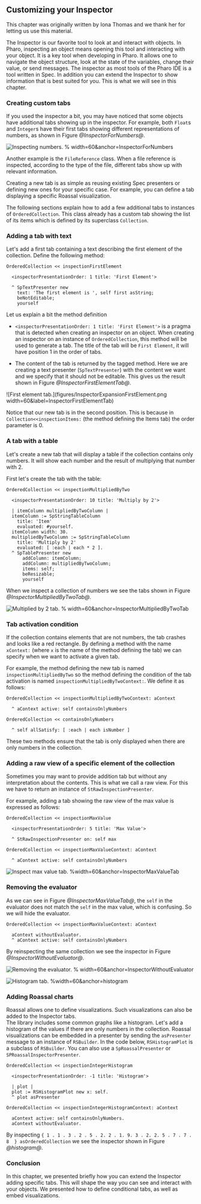 ## Customizing your Inspector

This chapter was originally written by Iona Thomas and we thank her for letting us use this material.

The Inspector is our favorite tool to look at and interact with objects. In Pharo, inspecting an object means opening this tool and interacting with your object. It is a key tool when developing in Pharo. It allows one to navigate the object structure, look at the state of the variables, change their value, or send messages. The inspector as most tools of the Pharo IDE is a tool written in Spec.
In addition you can extend the Inspector to show information that is best suited for you. This is what we will see in this chapter.


### Creating custom tabs

If you used the inspector a bit, you may have noticed that some objects have additional tabs showing up in the inspector.
For example, both `Float`s and `Integer`s have their first tabs showing different representations of numbers, as shown in Figure *@InspectorForNumbers@*.

![Inspecting numbers. % width=60&anchor=InspectorForNumbers](figures/InspectorNumbersTabs.png)

Another example is the `FileReference` class. When a file reference is inspected, according to the type of the file, different tabs show up with relevant information.


Creating a new tab is as simple as reusing existing Spec presenters or defining new ones for your specific case. For example, you can define a tab displaying a specific Roassal visualization.

The following sections explain how to add a few additional tabs to instances of `OrderedCollection`. This class already has a custom tab showing the list of its items which is defined by its superclass `Collection`.

### Adding a tab with text

Let's add a first tab containing a text describing the first element of the collection. Define the following method:

```
OrderedCollection << inspectionFirstElement

  <inspectorPresentationOrder: 1 title: 'First Element'>

  ^ SpTextPresenter new
    text: 'The first element is ', self first asString;
    beNotEditable;
    yourself
```

Let us explain a bit the method definition

- `<inspectorPresentationOrder: 1 title: 'First Element'>` is a pragma that is detected when creating an inspector on an object. When creating an inspector on an instance of `OrderedCollection`, this method will be used to generate a tab. The title of the tab will be `First Element`, it will have position 1 in the order of tabs.

- The content of the tab is returned by the tagged method. Here we are creating a text presenter (`SpTextPresenter`) with the content we want and we specify that it should not be editable. This gives us the result shown in Figure *@InspectorFirstElementTab@*.

![First element tab.](figures/InspectorExpansionFirstElement.png width=60&label=InspectorFirstElementTab)

Notice that our new tab is in the second position. This is because in `Collection<<inspectionItems:` (the method defining the Items tab) the order parameter is 0.

### A tab with a table

Let's create a new tab that will display a table if the collection contains only numbers. It will show each number and the result of multiplying that number with 2.

First let's create the tab with the table:

```
OrderedCollection << inspectionMultipliedByTwo

  <inspectorPresentationOrder: 10 title: 'Multiply by 2'>

  | itemColumn multipliedByTwoColumn |
  itemColumn := SpStringTableColumn
    title: 'Item'
    evaluated: #yourself.
  itemColumn width: 30.
  multipliedByTwoColumn := SpStringTableColumn
    title: 'Multiply by 2'
    evaluated: [ :each | each * 2 ].
  ^ SpTablePresenter new
      addColumn: itemColumn;
      addColumn: multipliedByTwoColumn;
      items: self;
      beResizable;
      yourself
```

When we inspect a collection of numbers we see the tabs shown in Figure *@InspectorMultipliedByTwoTab@*.

![Multiplied by 2 tab. % width=60&anchor=InspectorMultipliedByTwoTab](figures/InspectorExpansionMultipliedByTwo.png)


### Tab activation condition

If the collection contains elements that are not numbers, the tab crashes and looks like a red rectangle. By defining a method with the name `xContext:` (where `x` is the name of the method defining the tab) we can specify when we want to activate a given tab. 

For example, the method defining the new tab is named `inspectionMultipliedByTwo` so 
the method defining the condition of the tab activation is named `inspectionMultipliedByTwoContext:`. We define it as follows:

```
OrderedCollection << inspectionMultipliedByTwoContext: aContext

  ^ aContext active: self containsOnlyNumbers
```

```
OrderedCollection << containsOnlyNumbers

  ^ self allSatisfy: [ :each | each isNumber ]
```

These two methods ensure that the tab is only displayed when there are only numbers in the collection.


### Adding a raw view of a specific element of the collection 

Sometimes you may want to provide addition tab but without any interpretation about the contents. This is what we call a raw view. For this we have to return an instance of 
`StRawInspectionPresenter`.

For example, adding a tab showing the raw view of the max value is expressed as follows:

```
OrderedCollection << inspectionMaxValue

  <inspectorPresentationOrder: 5 title: 'Max Value'>

  ^ StRawInspectionPresenter on: self max
```

```
OrderedCollection << inspectionMaxValueContext: aContext

  ^ aContext active: self containsOnlyNumbers
```

![Inspect max value tab. %width=60&anchor=InspectorMaxValueTab](figures/InspectorExpansionMax.png)


### Removing the evaluator

As we can see in Figure *@InspectorMaxValueTab@*, the `self` in the evaluator does not match the `self` in the max value, which is confusing. So we will hide the evaluator.

```
OrderedCollection << inspectionMaxValueContext: aContext

  aContext withoutEvaluator.
  ^ aContext active: self containsOnlyNumbers
```

By reinspecting the same collection we see the inspector in Figure *@InspectorWithoutEvaluator@*.

![Removing the evaluator. % width=60&anchor=InspectorWithoutEvaluator](figures/InspectorExpansionMaxWithoutWvaluator.png)

![Histogram tab.  %width=60&anchor=histogram](figures/InspectorExpansionHistogram.png)

### Adding Roassal charts

Roassal allows one to define visualizations. Such visualizations can also be added to the Inspector tabs.  
The library includes some common graphs like a histogram. Let's add a histogram of the values if there are only numbers in the collection. Roassal visualizations can be embedded in a presenter by sending the `asPresenter` message to an instance of `RSBuilder`. In the code below, `RSHistogramPlot` is a subclass of `RSBuilder`. You can also use a `SpRoassalPresenter` or `SPRoassalInspectorPresenter`.

```
OrderedCollection << inspectionIntegerHistogram

  <inspectorPresentationOrder: -1 title: 'Histogram'>

  | plot |
  plot := RSHistogramPlot new x: self.
  ^ plot asPresenter
```

```
OrderedCollection << inspectionIntegerHistogramContext: aContext

  aContext active: self containsOnlyNumbers.
  aContext withoutEvaluator.
```

By inspecting `{ 1 . 1 . 3 . 2 . 5 . 2. 2 . 1. 9. 3 . 2. 2. 5 . 7 . 7 . 8  } asOrderedCollection` we see the inspector shown in Figure *@histogram@*.




### Conclusion

In this chapter, we presented briefly how you can extend the Inspector adding specific tabs. This will shape the way you can see and interact with your objects. We presented how to define conditional tabs, as well as embed visualizations.
